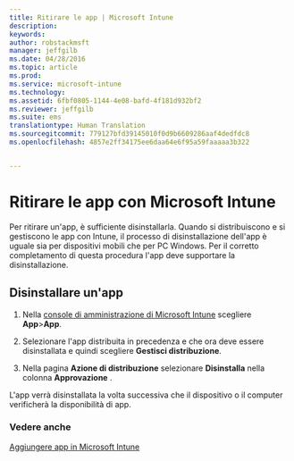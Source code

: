 ```yaml
---
title: Ritirare le app | Microsoft Intune
description: 
keywords: 
author: robstackmsft
manager: jeffgilb
ms.date: 04/28/2016
ms.topic: article
ms.prod: 
ms.service: microsoft-intune
ms.technology: 
ms.assetid: 6fbf0805-1144-4e08-bafd-4f181d932bf2
ms.reviewer: jeffgilb
ms.suite: ems
translationtype: Human Translation
ms.sourcegitcommit: 779127bfd39145010f0d9b6609286aaf4dedfdc8
ms.openlocfilehash: 4857e2ff34175ee6daa64e6f95a59faaaaa3b322


---
```


# Ritirare le app con Microsoft Intune

Per ritirare un'app, è sufficiente disinstallarla. Quando si distribuiscono e si gestiscono le app con Intune, il processo di disinstallazione dell'app è uguale sia per dispositivi mobili che per PC Windows. Per il corretto completamento di questa procedura l'app deve supportare la disinstallazione.

## Disinstallare un'app

1.  Nella [console di amministrazione di Microsoft Intune](https://manage.microsoft.com) scegliere **App**&gt;**App**.

2.  Selezionare l'app distribuita in precedenza e che ora deve essere disinstallata e quindi scegliere **Gestisci distribuzione**.

3.  Nella pagina **Azione di distribuzione** selezionare **Disinstalla** nella colonna **Approvazione** .

L'app verrà disinstallata la volta successiva che il dispositivo o il computer verificherà la disponibilità di app.

### Vedere anche
[Aggiungere app in Microsoft Intune](add-apps.md)



<!--HONumber=Jun16_HO4-->


